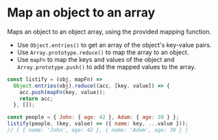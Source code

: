 # Map an object to an array

Maps an object to an object array, using the provided mapping function.

* Use `Object.entries()` to get an array of the object's key-value pairs.
* Use `Array.prototype.reduce()` to map the array to an object.
* Use `mapFn` to map the keys and values of the object and `Array.prototype.push()` to add the mapped values to the array.

```js
const listify = (obj, mapFn) =>
  Object.entries(obj).reduce((acc, [key, value]) => {
    acc.push(mapFn(key, value));
    return acc;
  }, []);
```

```js
const people = { John: { age: 42 }, Adam: { age: 39 } };
listify(people, (key, value) => ({ name: key, ...value }));
// [ { name: 'John', age: 42 }, { name: 'Adam', age: 39 } ]
```
